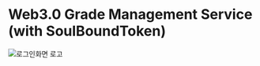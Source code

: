 # Web3.0 Grade Management Service (with SoulBoundToken)
![로그인화면 로고](https://github.com/20Yiju/Capston_web3.0GMS/assets/79932335/d7ee6d10-8d1e-43b0-9f5c-f10d605393dc)
